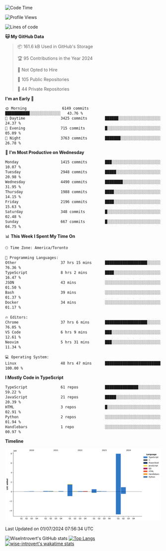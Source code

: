 <!--START_SECTION:waka-->
![Code Time](http://img.shields.io/badge/Code%20Time-1%2C823%20hrs%2057%20mins-blue)

![Profile Views](http://img.shields.io/badge/Profile%20Views-0-blue)

![Lines of code](https://img.shields.io/badge/From%20Hello%20World%20I%27ve%20Written-11.6%20million%20lines%20of%20code-blue)

**🐱 My GitHub Data** 

> 📦 161.6 kB Used in GitHub's Storage 
 > 
> 🏆 95 Contributions in the Year 2024
 > 
> 🚫 Not Opted to Hire
 > 
> 📜 105 Public Repositories 
 > 
> 🔑 44 Private Repositories 
 > 
**I'm an Early 🐤** 

```text
🌞 Morning                6149 commits        ███████████░░░░░░░░░░░░░░   43.76 % 
🌆 Daytime                3425 commits        ██████░░░░░░░░░░░░░░░░░░░   24.37 % 
🌃 Evening                715 commits         █░░░░░░░░░░░░░░░░░░░░░░░░   05.09 % 
🌙 Night                  3763 commits        ███████░░░░░░░░░░░░░░░░░░   26.78 % 
```
📅 **I'm Most Productive on Wednesday** 

```text
Monday                   1415 commits        ███░░░░░░░░░░░░░░░░░░░░░░   10.07 % 
Tuesday                  2948 commits        █████░░░░░░░░░░░░░░░░░░░░   20.98 % 
Wednesday                4490 commits        ████████░░░░░░░░░░░░░░░░░   31.95 % 
Thursday                 1988 commits        ████░░░░░░░░░░░░░░░░░░░░░   14.15 % 
Friday                   2196 commits        ████░░░░░░░░░░░░░░░░░░░░░   15.63 % 
Saturday                 348 commits         █░░░░░░░░░░░░░░░░░░░░░░░░   02.48 % 
Sunday                   667 commits         █░░░░░░░░░░░░░░░░░░░░░░░░   04.75 % 
```


📊 **This Week I Spent My Time On** 

```text
🕑︎ Time Zone: America/Toronto

💬 Programming Languages: 
Other                    37 hrs 15 mins      ███████████████████░░░░░░   76.36 % 
TypeScript               8 hrs 2 mins        ████░░░░░░░░░░░░░░░░░░░░░   16.47 % 
JSON                     43 mins             ░░░░░░░░░░░░░░░░░░░░░░░░░   01.50 % 
Bash                     39 mins             ░░░░░░░░░░░░░░░░░░░░░░░░░   01.37 % 
Docker                   34 mins             ░░░░░░░░░░░░░░░░░░░░░░░░░   01.17 % 

🔥 Editors: 
Chrome                   37 hrs 6 mins       ███████████████████░░░░░░   76.05 % 
VS Code                  6 hrs 9 mins        ███░░░░░░░░░░░░░░░░░░░░░░   12.61 % 
Neovim                   5 hrs 31 mins       ███░░░░░░░░░░░░░░░░░░░░░░   11.34 % 

💻 Operating System: 
Linux                    48 hrs 47 mins      █████████████████████████   100.00 % 
```

**I Mostly Code in TypeScript** 

```text
TypeScript               61 repos            ███████████████░░░░░░░░░░   59.22 % 
JavaScript               21 repos            █████░░░░░░░░░░░░░░░░░░░░   20.39 % 
HTML                     3 repos             █░░░░░░░░░░░░░░░░░░░░░░░░   02.91 % 
Python                   2 repos             ░░░░░░░░░░░░░░░░░░░░░░░░░   01.94 % 
Handlebars               1 repo              ░░░░░░░░░░░░░░░░░░░░░░░░░   00.97 % 
```



**Timeline**

![Lines of Code chart](https://raw.githubusercontent.com/wise-introvert/wise-introvert/master/assets/bar_graph.png)


 Last Updated on 01/07/2024 07:56:34 UTC
<!--END_SECTION:waka-->

![WiseIntrovert's GitHub stats](https://github-readme-stats.vercel.app/api?username=wise-introvert&count_private=true&show_icons=true)
[![Top Langs](https://github-readme-stats.vercel.app/api/top-langs/?username=wise-introvert&langs_count=10)](https://github.com/anuraghazra/github-readme-stats)
[![wise-introvert's wakatime stats](https://github-readme-stats.vercel.app/api/wakatime?username=wiseintrovert)](https://github.com/anuraghazra/github-readme-stats)

